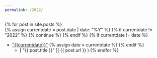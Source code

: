 ```yaml
---
permalink: /2022/
---
```

{% for post in site.posts %}  
  {% assign currentdate = post.date | date: "%Y" %}
  {% if currentdate != "2022" %}
    {% continue %}
  {% endif %}
  {% if currentdate != date %}
* ["{{currentdate}}"](.)
    {% assign date = currentdate %} 
  {% endif %}
  * [ "{{ post.title }}" ]( {{ post.url }} )
{% endfor %}
